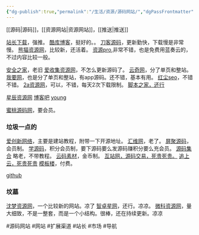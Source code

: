 ```yaml
---
{"dg-publish":true,"permalink":"/生活/资源/源码网站/","dgPassFrontmatter":true,"noteIcon":""}
---
```



[[源码\|源码]]，[[资源网站\|资源网站]]，[[推送\|推送]]

[站长下载](https://mdown.chinaz.com/)，强推。
[酷库博客](https://www.zxki.cn/sort/wzym)，挺好的。。
[刀客源码](https://www.dkewl.com/)，更新勤快，下载慢是非常慢。
[熊猫资源网](https://kiiz.cn/?sort=11)，比较新，还活着。
[资源pro](https://www.ziyuanpro.com/),非常不错，也是免费用蓝奏云的，不过内容比较一般。

[安全之家](https://www.xiaobaibk.cn/)，老旧
[爱收集资源网](http://www.aishoujizy.com/i_wz_420689.html)，不怎么更新源码了。
[云奇网](https://www.yunspe.com/wzym/dyym)，分了单页和整站。
[我要网](https://www.5yfz.com/sort/data)，也是分了单页和整站，有app源码。还不错，基本有用。
[红尘seo](https://www.vc99.cn/sort/shiyong)，不错不错。
[2a资源网](https://www.2ayx.com/)，可以，不错，每天2次下载限制。
[脚本之家，还行](https://www.jb51.net/do/code.html)

[星辰资源网](https://www.xccm520.com/tags-emlog模板.html)
[博客吧](https://www.boke8.net/)
[young](https://blog.youngxj.cn/sort/jianzhan)

[蜜桃源码网](http://www.mitaobo.com/)，要会员。
### 垃圾一点的
[爱创新网络](https://www.321002.com/)，主要是建站教程，附带一下开源地址。
[汇维网](https://www.52hwl.com/)，老了。
[屏聚源码](https://code.pingju365.com/code/)，会员制。
[学源码](https://www.xueyuanma.de/)，积分会员制，要下源码要么发源码赚积分要么充会员。
[源码集合](https://www.ymjihe.com/yuanma) 略老，不带教程。
[云码素材](https://www.yunmasucai.com/)，金币制。
[互站网，源码交易，死贵死贵。](https://www.huzhan.com/)
[追上云，死贵死贵](https://www.zhuishangyun.com)
[模板楼](https://mobanlou.com/?ref=www.dhw22.com)，付费。


[github](http://github.com/)


### 坟墓
[沈梦资源网](http://www.smzyw1.cn/?sort=6)，一个比较新的网站。凉了
[智卓星网](http://bbs.zyzyw.cc/)，还行。凉凉。
[微科资源网](https://www.weikezyw.com)，量大细致，不是一整套，而是一个小结构。很棒，还在持续更新。凉凉

#源码网站 #网站 #扩展渠道 #站长 #市场 #导航